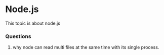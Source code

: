 # Node.js
This topic is about node.js


   
### Questions
1. why node can read multi files at the same time with its single process.




